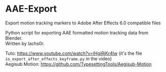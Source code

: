 # AAE-Export
Export motion tracking markers to Adobe After Effects 6.0 compatible files

Python script for exporting AAE formatted motion tracking data from Blender. 
<br>Written by lachs0r. 

Tuto: https://www.youtube.com/watch?v=lHgiRjKr4Iw (it's the file `io_export_after_effects_keyframe.py` in the video)
<br>Aegisub Motion: https://github.com/TypesettingTools/Aegisub-Motion
